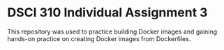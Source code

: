 # DSCI 310 Individual Assignment 3

This repository was used to practice building Docker images and gaining hands-on practice on creating Docker images from Dockerfiles.
